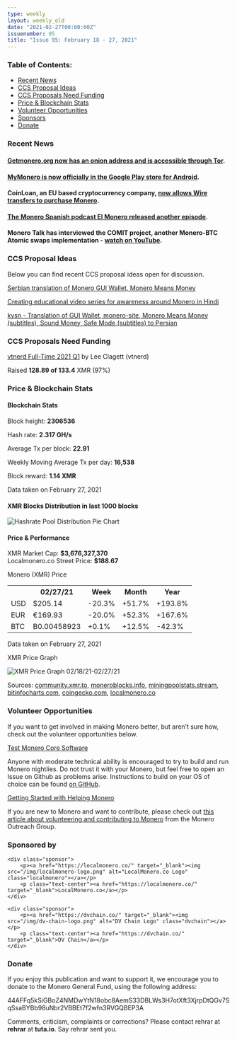 ```yaml
---
type: weekly
layout: weekly_old
date: "2021-02-27T00:00:00Z"
issuenumber: 95
title: "Issue 95: February 18 - 27, 2021"
---
```

<h3>Table of Contents:</h3>
<ul class="contents">
    <li><a href="#news">Recent News</a></li>
    <li><a href="#ideas">CCS Proposal Ideas</a></li>
    <li><a href="#proposals">CCS Proposals Need Funding</a></li>
    <li><a href="#stats">Price & Blockchain Stats</a></li>
    <li><a href="#volunteer">Volunteer Opportunities</a></li>
    <li><a href="#sponsor">Sponsors</a></li>
    <li><a href="#donate">Donate</a></li>
</ul>

<h3 id="news">Recent News</h3>

<div class="newsbyte">
    <h4><a href="https://www.reddit.com/r/Monero/comments/lpw24y/getmoneroorg_now_has_an_onion_address_which_makes/" target="_blank">Getmonero.org now has an onion address and is accessible through Tor</a>.</h4>
</div>

<div class="newsbyte">
    <h4><a href="https://play.google.com/store/apps/details?id=com.mymonero.official_android_application&gl=ZA" target="_blank">MyMonero is now officially in the Google Play store for Android</a>.</h4>
</div>

<div class="newsbyte">
    <h4>CoinLoan, an EU based cryptocurrency company, <a href="https://www.reddit.com/r/Monero/comments/lsytng/you_can_now_wire_usd_to_coinloan_convert_to_xmr/" target="_blank">now allows Wire transfers to purchase Monero</a>.</h4>
</div>

<div class="newsbyte">
    <h4><a href="https://anchor.fm/elmonero/episodes/10-Mesa-Redonda-II-eqdrmd" target="_blank">The Monero Spanish podcast El Monero released another episode</a>.</h4>
</div>

<div class="newsbyte">
    <h4>Monero Talk has interviewed the COMIT project, another Monero-BTC Atomic swaps implementation - <a href="https://www.youtube.com/watch?v=cuZrtHNTixo" target="_blank">watch on YouTube</a>.</h4>
</div>

<h3 id="ideas">CCS Proposal Ideas</h3>

<p>Below you can find recent CCS proposal ideas open for discussion.</p>

<div class="proposal">
<p><a href="https://repo.getmonero.org/monero-project/ccs-proposals/-/merge_requests/213" target="_blank">Serbian translation of Monero GUI Wallet, Monero Means Money</a></p>
</div>

<div class="proposal">
<p><a href="https://repo.getmonero.org/monero-project/ccs-proposals/-/merge_requests/211" target="_blank">Creating educational video series for awareness around Monero in Hindi</a></p>
</div>

<div class="proposal">
<p><a href="https://repo.getmonero.org/monero-project/ccs-proposals/-/merge_requests/206" target="_blank">kysn - Translation of GUI Wallet, monero-site, Monero Means Money (subtitles), Sound Money, Safe Mode (subtitles) to Persian</a></p>
</div>

<h3 id="proposals">CCS Proposals Need Funding</h3>

<div class="proposal">
    <p><a href="" target="_blank">vtnerd Full-Time 2021 Q1</a> by Lee Clagett (vtnerd)</p>
    <p>Raised <b>128.89 of 133.4</b> XMR (97%)</p>
</div>

<h3 id="stats">Price & Blockchain Stats</h3>

<h4 class="stat">Blockchain Stats</h4>

<div class="bcstats">
    <p>Block height: <b>2306536</b></p>
    <p>Hash rate: <b>2.317 GH/s</b></p>
    <p>Average Tx per block: <b>22.91</b></p>
    <p>Weekly Moving Average Tx per day: <b>16,538</b></p>
    <p>Block reward: <b>1.14 XMR</b></p>
</div>
<p class="note">Data taken on February 27, 2021</p>

<h4 class="stat">XMR Blocks Distribution in last 1000 blocks</h4>
<p><img src="/img/hashrate-pool-distribution-0227.png" alt="Hashrate Pool Distribution Pie Chart"/></p>

<h4 class="stat">Price & Performance</h4>

<div class="price-intro">XMR Market Cap: <b>$3,676,327,370</b><br>Localmonero.co Street Price: <b>$188.67</b></div>

<p class="table-title">Monero (XMR) Price</p>
<table class="price-table">
  <tr class="row1">
    <th></th>
    <th>02/27/21</th>
    <th>Week</th>
    <th>Month</th>
    <th>Year</th>
  </tr>
  <tr>
    <td data-th="XMR to">USD</td>
    <td data-th="02/27/21">$205.14</td>
    <td data-th="Week" class="red">-20.3%</td>
    <td data-th="Month" class="green">+51.7%</td>
    <td data-th="Year" class="green">+193.8%</td>
  </tr>
  <tr class="row3">
    <td data-th="XMR to">EUR</td>
    <td data-th="02/27/21">€169.93</td>
    <td data-th="Week" class="red">-20.0%</td>
    <td data-th="Month" class="green">+52.3%</td>
    <td data-th="Year" class="green">+167.6%</td>
  </tr>
  <tr>
    <td data-th="XMR to">BTC</td>
    <td data-th="02/27/21">B0.00458923</td>
    <td data-th="Week" class="green">+0.1%</td>
    <td data-th="Month" class="green">+12.5%</td>
    <td data-th="Year" class="red">-42.3%</td>
  </tr>
</table>
<p class="note">Data taken on February 27, 2021</p>

<p class="table-title">XMR Price Graph</p>

![XMR Price Graph 02/18/21-02/27/21](/img/weekly-chart-0227.png "XMR Price Graph 02/18/21-02/27/21") 

Sources: <a href="https://community.xmr.to/explorer/mainnet/" target="_blank">community.xmr.to</a>, <a href="https://moneroblocks.info/stats/transaction-stats" target="_blank">moneroblocks.info</a>, <a href="https://miningpoolstats.stream/monero" target="_blank">miningpoolstats.stream</a>, <a href="https://bitinfocharts.com/monero/" target="_blank">bitinfocharts.com</a>, <a href="https://www.coingecko.com/" target="_blank">coingecko.com</a>, <a href="https://localmonero.co/" target="_blank">localmonero.co</a>

<h3 id="volunteer">Volunteer Opportunities</h3>

<p>If you want to get involved in making Monero better, but aren’t sure how, check out the volunteer opportunities below.</p>

<div class="newsbyte">
    <p class="date"><a href="https://github.com/monero-project/monero" target="_blank">Test Monero Core Software</a></p>
    <p>Anyone with moderate technical ability is encouraged to try to build and run Monero nightlies. Do not trust it with your Monero, but feel free to open an Issue on Github as problems arise. Instructions to build on your OS of choice can be found <a href="https://github.com/monero-project/monero#compiling-monero-from-source" target="_blank">on GitHub</a>. </p>
</div>

<div class="newsbyte">
    <p class="date"><a href="https://github.com/monero-project/monero" target="_blank">Getting Started with Helping Monero</a></p>
    <p>If you are new to Monero and want to contribute, please check out <a href="https://www.monerooutreach.org/stories/getting-started-helping-monero.php" target="_blank">this article about volunteering and contributing to Monero</a> from the Monero Outreach Group. </p>
</div>

<h3 id="sponsor">Sponsored by</h3>

<div class="sponsors">

    <div class="sponsor">
        <p><a href="https://localmonero.co/" target="_blank"><img src="/img/localmonero-logo.png" alt="LocalMonero.co Logo" class="localmonero"></a></p>
        <p class="text-center"><a href="https://localmonero.co/" target="_blank">LocalMonero.co</a></p>
    </div>

    <div class="sponsor">
        <p><a href="https://dvchain.co/" target="_blank"><img src="/img/dv-chain-logo.png" alt="DV Chain Logo" class="dvchain"></a></p>
        <p class="text-center"><a href="https://dvchain.co/" target="_blank">DV Chain</a></p>
    </div>
</div>

<h3 id="donate">Donate</h3>

<p markdown="1">If you enjoy this publication and want to support it, we encourage you to donate to the Monero General Fund, using the following address:</p>

<p class="address" markdown="1">44AFFq5kSiGBoZ4NMDwYtN18obc8AemS33DBLWs3H7otXft3XjrpDtQGv7SqSsaBYBb98uNbr2VBBEt7f2wfn3RVGQBEP3A</p>

<!--p><a href="monero:44AFFq5kSiGBoZ4NMDwYtN18obc8AemS33DBLWs3H7otXft3XjrpDtQGv7SqSsaBYBb98uNbr2VBBEt7f2wfn3RVGQBEP3A" class="qr"><img src="/img/donate-monero.png"></a></p-->

Comments, criticism, complaints or corrections? Please contact rehrar at **rehrar** at **tuta.io**. Say rehrar sent you.